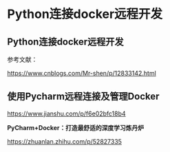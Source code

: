 # Python连接docker远程开发



## Python连接docker远程开发

参考文献：

https://www.cnblogs.com/Mr-shen/p/12833142.html



## 使用Pycharm远程连接及管理Docker

https://www.jianshu.com/p/f6e02bfc18b4



**PyCharm+Docker：打造最舒适的深度学习炼丹炉**

https://zhuanlan.zhihu.com/p/52827335